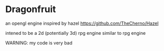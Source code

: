 # Dragonfruit

an opengl engine inspired by hazel
https://github.com/TheCherno/Hazel

intened to be a 2d (potentially 3d) rpg engine similar to rpg engine

WARNING: my code is very bad
